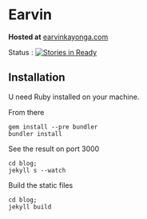# Earvin

**Hosted at**
[earvinkayonga.com](https://earvinkayonga.com)

Status :
[![Stories in Ready](https://badge.waffle.io/EarvinKayonga/earvin.svg?label=ready&title=Ready)](http://waffle.io/EarvinKayonga/earvin)

## Installation

U need Ruby installed on your machine.

From there
```
gem install --pre bundler
bundler install
```

See the result on port 3000
```
cd blog;
jekyll s --watch
```

Build the static files
```
cd blog;
jekyll build
```
